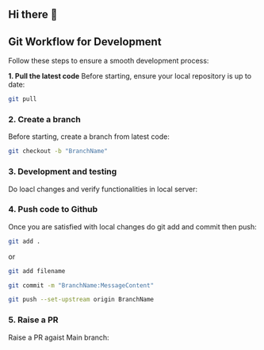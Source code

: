 ## Hi there 👋

<!--
**webtechnologyworld/webtechnologyworld** is a ✨ _special_ ✨ repository because its `README.md` (this file) appears on your GitHub profile.

Here are some ideas to get you started:

- 🔭 I’m currently working on ...
- 🌱 I’m currently learning ...
- 👯 I’m looking to collaborate on ...
- 🤔 I’m looking for help with ...
- 💬 Ask me about ...
- 📫 How to reach me: ...
- 😄 Pronouns: ...
- ⚡ Fun fact: ...
-->
## Git Workflow for Development

Follow these steps to ensure a smooth development process:

**1. Pull the latest code**
Before starting, ensure your local repository is up to date:

```sh
git pull
```

### **2. Create a branch**
Before starting, create a branch from latest code:

```sh
git checkout -b "BranchName"
```
### **3. Development and testing**
Do loacl changes and verify functionalities in local server:

### **4. Push code to Github**
Once you are satisfied with local changes do git add and commit then push:

```sh
git add .
```
or
```sh
git add filename
```
```sh
git commit -m "BranchName:MessageContent"
```
```sh
git push --set-upstream origin BranchName
```
### **5. Raise a PR**
Raise a PR agaist Main branch:


